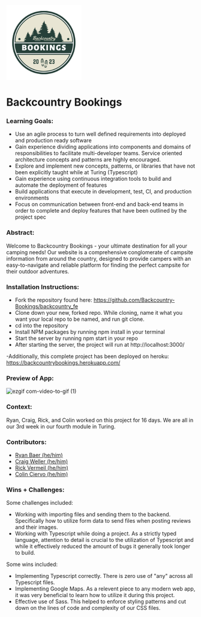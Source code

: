 <img src="src/Assets/backcountryLogo.png" alt="Image" width="200" height="200">


# Backcountry Bookings



### Learning Goals:
- Use an agile process to turn well defined requirements into deployed and production ready software
- Gain experience dividing applications into components and domains of responsibilities to facilitate multi-developer teams. Service oriented        architecture concepts and patterns are highly encouraged.
- Explore and implement new concepts, patterns, or libraries that have not been explicitly taught while at Turing (Typescript)
- Gain experience using continuous integration tools to build and automate the deployment of features
- Build applications that execute in development, test, CI, and production environments
- Focus on communication between front-end and back-end teams in order to complete and deploy features that have been outlined by the project spec


### Abstract:
 
Welcome to Backcountry Bookings - your ultimate destination for all your camping needs! Our website is a comprehensive conglomerate of campsite information from around the country, designed to provide campers with an easy-to-navigate and reliable platform for finding the perfect campsite for their outdoor adventures.

### Installation Instructions:
- Fork the repository found here: https://github.com/Backcountry-Bookings/backcountry_fe
- Clone down your new, forked repo. While cloning, name it what you want your local repo to be named, and run git clone.
- cd into the repository
- Install NPM packages by running npm install in your terminal
- Start the server by running npm start in your repo
- After starting the server, the project will run at http://localhost:3000/

-Additionally, this complete project has been deployed on heroku: https://backcountrybookings.herokuapp.com/

### Preview of App:

![ezgif com-video-to-gif (1)](https://user-images.githubusercontent.com/113728354/230429531-e0545803-1736-44f5-a3a8-310c09fa4040.gif)



### Context:
Ryan, Craig, Rick, and Colin worked on this project for 16 days. We are all in our 3rd week in our fourth module in Turing. 


### Contributors:
- [Ryan Baer (he/him)](https://www.linkedin.com/in/ryan-baer-33311114a/)
- [Craig Weller (he/him)](https://www.linkedin.com/in/craig-weller/)
- [Rick Vermeil (he/him)](https://www.linkedin.com/in/rick-vermeil-b93581159/)
- [Colin Ciervo (he/him)](https://www.linkedin.com/in/colin-ciervo-8b085a1b6/)



### Wins + Challenges:
Some challenges included: 
- Working with importing files and sending them to the backend. Specifically how to utilize form data to send files when posting reviews and their images.
- Working with Typescript while doing a project. As a strictly typed language, attention to detail is crucial to the utilization of Typescript and while it effectively reduced the amount of bugs it generally took longer to build.


Some wins included:
- Implementing Typescript correctly. There is zero use of "any" across all Typescript files. 
- Implementing Google Maps. As a relevent piece to any modern web app, it was very beneficial to learn how to utilize it during this project. 
- Effective use of Sass. This helped to enforce styling patterns and cut down on the lines of code and complexity of our CSS files. 
